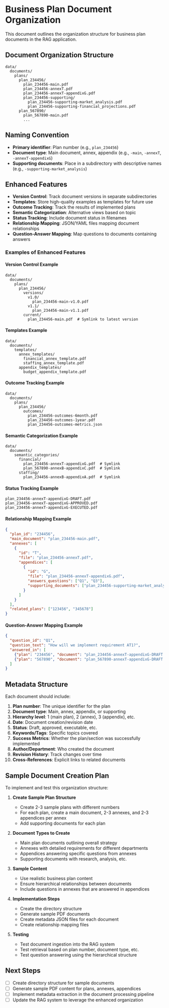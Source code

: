 # Business Plan Document Organization

This document outlines the organization structure for business plan documents in the RAG application.

## Document Organization Structure

```
data/
  documents/
    plans/
      plan_234456/
        plan_234456-main.pdf
        plan_234456-annexT.pdf
        plan_234456-annexT-appendixG.pdf
        plan_234456-supporting/
          plan_234456-supporting-market_analysis.pdf
          plan_234456-supporting-financial_projections.pdf
      plan_567890/
        plan_567890-main.pdf
        ...
```

## Naming Convention

- **Primary identifier**: Plan number (e.g., `plan_234456`)
- **Document type**: Main document, annex, appendix (e.g., `-main`, `-annexT`, `-annexT-appendixG`)
- **Supporting documents**: Place in a subdirectory with descriptive names (e.g., `-supporting-market_analysis`)

## Enhanced Features

- **Version Control**: Track document versions in separate subdirectories
- **Templates**: Store high-quality examples as templates for future use
- **Outcome Tracking**: Track the results of implemented plans
- **Semantic Categorization**: Alternative views based on topic
- **Status Tracking**: Include document status in filenames
- **Relationship Mapping**: JSON/YAML files mapping document relationships
- **Question-Answer Mapping**: Map questions to documents containing answers

### Examples of Enhanced Features

#### Version Control Example
```
data/
  documents/
    plans/
      plan_234456/
        versions/
          v1.0/
            plan_234456-main-v1.0.pdf
          v1.1/
            plan_234456-main-v1.1.pdf
        current/
          plan_234456-main.pdf  # Symlink to latest version
```

#### Templates Example
```
data/
  documents/
    templates/
      annex_templates/
        financial_annex_template.pdf
        staffing_annex_template.pdf
      appendix_templates/
        budget_appendix_template.pdf
```

#### Outcome Tracking Example
```
data/
  documents/
    plans/
      plan_234456/
        outcomes/
          plan_234456-outcomes-6month.pdf
          plan_234456-outcomes-1year.pdf
          plan_234456-outcomes-metrics.json
```

#### Semantic Categorization Example
```
data/
  documents/
    semantic_categories/
      financial/
        plan_234456-annexT-appendixG.pdf  # Symlink
        plan_567890-annexB-appendixC.pdf  # Symlink
      staffing/
        plan_234456-annexB-appendixA.pdf  # Symlink
```

#### Status Tracking Example
```
plan_234456-annexT-appendixG-DRAFT.pdf
plan_234456-annexT-appendixG-APPROVED.pdf
plan_234456-annexT-appendixG-EXECUTED.pdf
```

#### Relationship Mapping Example
```json
{
  "plan_id": "234456",
  "main_document": "plan_234456-main.pdf",
  "annexes": [
    {
      "id": "T",
      "file": "plan_234456-annexT.pdf",
      "appendices": [
        {
          "id": "G",
          "file": "plan_234456-annexT-appendixG.pdf",
          "answers_questions": ["Q1", "Q3"],
          "supporting_documents": ["plan_234456-supporting-market_analysis.pdf"]
        }
      ]
    }
  ],
  "related_plans": ["123456", "345678"]
}
```

#### Question-Answer Mapping Example
```json
{
  "question_id": "Q1",
  "question_text": "How will we implement requirement AT1?",
  "answered_in": [
    {"plan": "234456", "document": "plan_234456-annexT-appendixG-DRAFT.pdf"},
    {"plan": "567890", "document": "plan_567890-annexT-appendixG-DRAFT.pdf"}
  ]
}
```

## Metadata Structure

Each document should include:

1. **Plan number**: The unique identifier for the plan
2. **Document type**: Main, annex, appendix, or supporting
3. **Hierarchy level**: 1 (main plan), 2 (annex), 3 (appendix), etc.
4. **Date**: Document creation/revision date
5. **Status**: Draft, approved, executable, etc.
6. **Keywords/Tags**: Specific topics covered
7. **Success Metrics**: Whether the plan/section was successfully implemented
8. **Author/Department**: Who created the document
9. **Revision History**: Track changes over time
10. **Cross-References**: Explicit links to related documents

## Sample Document Creation Plan

To implement and test this organization structure:

1. **Create Sample Plan Structure**
   - Create 2-3 sample plans with different numbers
   - For each plan, create a main document, 2-3 annexes, and 2-3 appendices per annex
   - Add supporting documents for each plan

2. **Document Types to Create**
   - Main plan documents outlining overall strategy
   - Annexes with detailed requirements for different departments
   - Appendices answering specific questions from annexes
   - Supporting documents with research, analysis, etc.

3. **Sample Content**
   - Use realistic business plan content
   - Ensure hierarchical relationships between documents
   - Include questions in annexes that are answered in appendices

4. **Implementation Steps**
   - Create the directory structure
   - Generate sample PDF documents
   - Create metadata JSON files for each document
   - Create relationship mapping files

5. **Testing**
   - Test document ingestion into the RAG system
   - Test retrieval based on plan number, document type, etc.
   - Test question answering using the hierarchical structure

## Next Steps

- [ ] Create directory structure for sample documents
- [ ] Generate sample PDF content for plans, annexes, appendices
- [ ] Implement metadata extraction in the document processing pipeline
- [ ] Update the RAG system to leverage the enhanced organization
